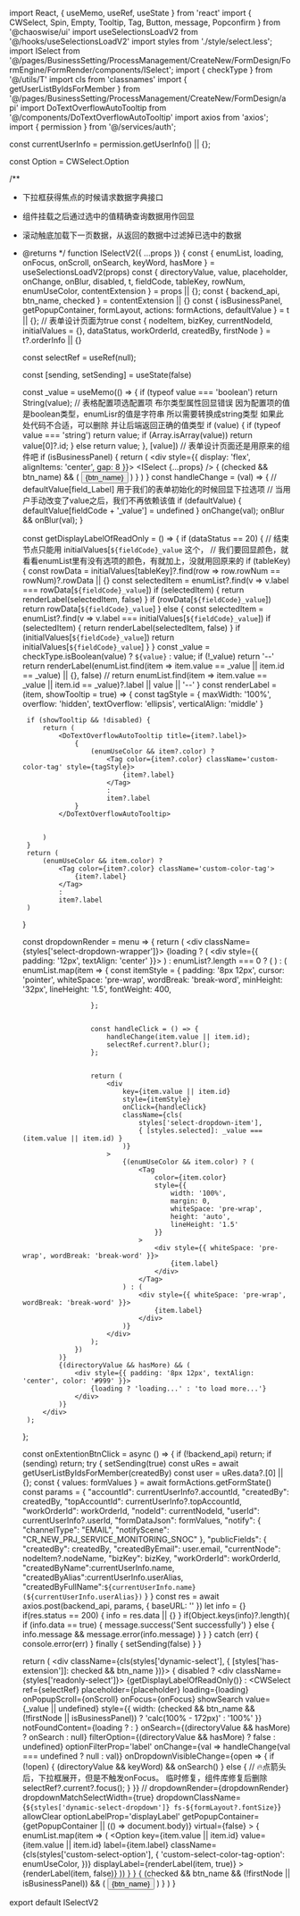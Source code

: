 import React, { useMemo, useRef, useState } from 'react'
import { CWSelect, Spin, Empty, Tooltip, Tag, Button, message, Popconfirm } from '@chaoswise/ui'
import useSelectionsLoadV2 from '@/hooks/useSelectionsLoadV2'
import styles from './style/select.less';
import ISelect from '@/pages/BusinessSetting/ProcessManagement/CreateNew/FormDesign/FormEngine/FormRender/components/ISelect';
import { checkType } from '@/utils/T'
import cls from 'classnames'
import { getUserListByIdsForMember } from '@/pages/BusinessSetting/ProcessManagement/CreateNew/FormDesign/api'
import DoTextOverflowAutoTooltip from '@/components/DoTextOverflowAutoTooltip'
import axios from 'axios';
import { permission } from '@/services/auth';


const currentUserInfo = permission.getUserInfo() || {};


const Option = CWSelect.Option


/**
 * 下拉框获得焦点的时候请求数据字典接口
 * 组件挂载之后通过选中的值精确查询数据用作回显
 * 滚动触底加载下一页数据，从返回的数据中过滤掉已选中的数据
 * @returns
 */
function ISelectV2({ ...props }) {
    const { enumList, loading, onFocus, onScroll, onSearch, keyWord, hasMore } = useSelectionsLoadV2(props)
    const { directoryValue, value, placeholder, onChange, onBlur, disabled, t, fieldCode, tableKey, rowNum, enumUseColor, contentExtension } = props || {};
    const { backend_api, btn_name, checked } = contentExtension || {}
    const { isBusinessPanel, getPopupContainer, formLayout, actions: formActions, defaultValue } = t || {}; // 表单设计页面为true
    const { nodeItem, bizKey, currentNodeId, initialValues = {}, dataStatus, workOrderId, createdBy, firstNode } = t?.orderInfo || {}


    const selectRef = useRef(null);


    const [sending, setSending] = useState(false)


    const _value = useMemo(() => {
        if (typeof value === 'boolean') return String(value); // 表格配置项选配置项 布尔类型属性回显错误 因为配置项的值是boolean类型，enumLisr的值是字符串 所以需要转换成string类型 如果此处代码不合适，可以删除 并让后端返回正确的值类型
        if (value) {
            if (typeof value === 'string') return value;
            if (Array.isArray(value)) return value[0]?.id;
        } else return value;
    }, [value])
    // 表单设计页面还是用原来的组件吧
    if (isBusinessPanel) {
        return (
            <div style={{ display: 'flex', alignItems: 'center', gap: 8 }}>
                <ISelect {...props} />
                {
                    (checked && btn_name) && (
                        <Button type='primary'>
                            {btn_name}
                        </Button>
                    )
                }
            </div>
        )
    }
    const handleChange = (val) => {
        // defaultValue[field_Label] 用于我们的表单初始化的时候回显下拉选项
        // 当用户手动改变了value之后，我们不再依赖该值
        if (defaultValue) {
            defaultValue[fieldCode + '_value'] = undefined
        }
        onChange(val);
        onBlur && onBlur(val);
    }


    const getDisplayLabelOfReadOnly = () => {
        if (dataStatus == 20) {
            // 结束节点只能用 initialValues[`${fieldCode}_value` 这个，
            // 我们要回显颜色，就看看enumList里有没有选项的颜色，有就加上，没就用回原来的
            if (tableKey) {
                const rowData = initialValues[tableKey]?.find(row => row.rowNum == rowNum)?.rowData || {}
                const selectedItem = enumList?.find(v => v.label === rowData[`${fieldCode}_value`])
                if (selectedItem) {
                    return renderLabel(selectedItem, false)
                }
                if (rowData[`${fieldCode}_value`]) return rowData[`${fieldCode}_value`]
            } else {
                const selectedItem = enumList?.find(v => v.label === initialValues[`${fieldCode}_value`])
                if (selectedItem) {
                    return renderLabel(selectedItem, false)
                }
                if (initialValues[`${fieldCode}_value`]) return initialValues[`${fieldCode}_value`]
            }
        }
        const _value = checkType.isBoolean(value) ? `${value}` : value;
        if (!_value) return '--'
        return renderLabel(enumList.find(item => item.value == _value || item.id == _value) || {}, false)
        // return enumList.find(item => item.value == _value || item.id == _value)?.label || value || '--'
    }
    const renderLabel = (item, showTooltip = true) => {
        const tagStyle = {
            maxWidth: '100%',
            overflow: 'hidden',
            textOverflow: 'ellipsis',
            verticalAlign: 'middle'
        }


        if (showTooltip && !disabled) {
            return (
                <DoTextOverflowAutoTooltip title={item?.label}>
                    {
                        (enumUseColor && item?.color) ?
                            <Tag color={item?.color} className='custom-color-tag' style={tagStyle}>
                                {item?.label}
                            </Tag>
                            :
                            item?.label
                    }
                </DoTextOverflowAutoTooltip>


            )
        }
        return (
            (enumUseColor && item.color) ?
                <Tag color={item?.color} className='custom-color-tag'>
                    {item?.label}
                </Tag>
                :
                item?.label
        )
    }


    const dropdownRender = menu => {
        return (
            <div className={styles['select-dropdown-wrapper']}>
                {loading ? (
                    <div style={{ padding: '12px', textAlign: 'center' }}>
                        <Spin size="small" />
                    </div>
                ) : enumList?.length === 0 ? (
                    <Empty />
                ) : (
                    enumList.map(item => {
                        const itemStyle = {
                            padding: '8px 12px',
                            cursor: 'pointer',
                            whiteSpace: 'pre-wrap',
                            wordBreak: 'break-word',
                            minHeight: '32px',
                            lineHeight: '1.5',
                            fontWeight: 400,


                        };


                        const handleClick = () => {
                            handleChange(item.value || item.id);
                            selectRef.current?.blur();
                        };


                        return (
                            <div
                                key={item.value || item.id}
                                style={itemStyle}
                                onClick={handleClick}
                                className={cls(
                                    styles['select-dropdown-item'],
                                    { [styles.selected]: _value === (item.value || item.id) }
                                )}
                            >
                                {(enumUseColor && item.color) ? (
                                    <Tag
                                        color={item.color}
                                        style={{
                                            width: '100%',
                                            margin: 0,
                                            whiteSpace: 'pre-wrap',
                                            height: 'auto',
                                            lineHeight: '1.5'
                                        }}
                                    >
                                        <div style={{ whiteSpace: 'pre-wrap', wordBreak: 'break-word' }}>
                                            {item.label}
                                        </div>
                                    </Tag>
                                ) : (
                                    <div style={{ whiteSpace: 'pre-wrap', wordBreak: 'break-word' }}>
                                        {item.label}
                                    </div>
                                )}
                            </div>
                        );
                    })
                )}
                {(directoryValue && hasMore) && (
                    <div style={{ padding: '8px 12px', textAlign: 'center', color: '#999' }}>
                        {loading ? 'loading...' : 'to load more...'}
                    </div>
                )}
            </div>
        );
    };


    const onExtentionBtnClick = async () => {
        if (!backend_api) return;
        if (sending) return;
        try {
            setSending(true)
            const uRes = await getUserListByIdsForMember(createdBy)
            const user = uRes.data?.[0] || {};
            const { values: formValues } = await formActions.getFormState()
            const params = {
                "accountId": currentUserInfo?.accountId,
                "createdBy": createdBy,
                "topAccountId": currentUserInfo?.topAccountId,
                "workOrderId": workOrderId,
                "nodeId": currentNodeId,
                "userId": currentUserInfo?.userId,
                "formDataJson": formValues,
                "notify": {
                    "channelType": "EMAIL",
                    "notifyScene": "CR_NEW_PRJ_SERVICE_MONITORING_SNOC"
                },
                "publicFields": {
                    "createdBy": createdBy,
                    "createdByEmail": user.email,
                    "currentNode": nodeItem?.nodeName,
                    "bizKey": bizKey,
                    "workOrderId": workOrderId,
                    "createdByName":currentUserInfo.name,
                    "createdByAlias":currentUserInfo.userAlias,
                    "createdByFullName":`${currentUserInfo.name}(${currentUserInfo.userAlias})`
                }
            }
            const res = await axios.post(backend_api, params, {
                baseURL: ''
            })
            let info = {}
            if(res.status == 200) {
                info = res.data || {}
            }
            if(Object.keys(info)?.length){
                if (info.data == true) {
                    message.success('Sent successfully')
                } else {
                    info.message && message.error(info.message)
                }
            }
        } catch (err) {
            console.error(err)
        } finally {
            setSending(false)
        }
    }


    return (
        <div className={cls(styles['dynamic-select'], { [styles['has-extension']]: checked && btn_name })}>
            {
                disabled
                    ?
                    <div className={styles['readonly-select']}>
                        {getDisplayLabelOfReadOnly()}
                    </div>
                    :
                    <CWSelect
                        ref={selectRef}
                        placeholder={placeholder}
                        loading={loading}
                        onPopupScroll={onScroll}
                        onFocus={onFocus}
                        showSearch
                        value={_value || undefined}
                        style={{ width: (checked && btn_name && (!firstNode || isBusinessPanel)) ? 'calc(100% - 172px)' : '100%' }}
                        notFoundContent={loading ? <Spin size="small" /> : <Empty />}
                        onSearch={(directoryValue && hasMore) ? onSearch : null}
                        filterOption={(directoryValue && hasMore) ? false : undefined}
                        optionFilterProp='label'
                        onChange={val => handleChange(val === undefined ? null : val)}
                        onDropdownVisibleChange={open => {
                            if (!open) {
                                (directoryValue && keyWord) && onSearch()
                            } else {
                                // 🔥点箭头后，下拉框展开，但是不触发onFocus。 临时修复，组件库修复后删除
                                selectRef?.current?.focus();
                            }
                        }}
                        // dropdownRender={dropdownRender}
                        dropdownMatchSelectWidth={true}
                        dropdownClassName={`${styles['dynamic-select-dropdown']} fs-${formLayout?.fontSize}`}
                        allowClear
                        optionLabelProp='displayLabel'
                        getPopupContainer={getPopupContainer || (() => document.body)}
                        virtual={false}
                    >
                        {
                            enumList.map(item => (
                                <Option
                                    key={item.value || item.id}
                                    value={item.value || item.id}
                                    label={item.label}
                                    className={cls(styles['custom-select-option'], {
                                        'custom-select-color-tag-option': enumUseColor,
                                    })}
                                    displayLabel={renderLabel(item, true)}
                                >
                                    {renderLabel(item, false)}
                                </Option>
                            ))
                        }
                    </CWSelect>
            }
            {
                (checked && btn_name && (!firstNode || isBusinessPanel)) && (
                    <Button loading={sending} type='primary' onClick={onExtentionBtnClick}>
                        {btn_name}
                    </Button>
                )
            }
        </div>
    )
}


export default ISelectV2
